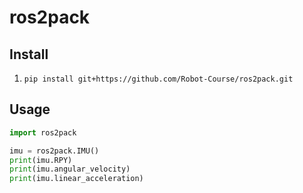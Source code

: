 # ros2pack

## Install

1. `pip install git+https://github.com/Robot-Course/ros2pack.git`

## Usage

```python
import ros2pack

imu = ros2pack.IMU()
print(imu.RPY)
print(imu.angular_velocity)
print(imu.linear_acceleration)
```